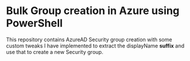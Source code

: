 # Bulk Group creation in Azure using PowerShell

This repository contains AzureAD Security group creation with some custom tweaks I have implemented to extract the displayName **suffix** and use that to create a new Security group.

